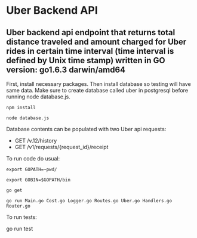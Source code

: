 Uber Backend API
================

Uber backend api endpoint that returns total distance traveled and amount charged for Uber rides in certain time interval (time interval is defined by Unix time stamp) written in GO version: go1.6.3 darwin/amd64
----------------------------------------------------------------------

First, install necessary packages.
Then install database so testing will have same data. Make sure to create database called uber in postgresql before running node database.js.

    npm install

    node database.js


Database contents can be populated with two Uber api requests: 
- GET /v.12/history 
- GET /v1/requests/{request_id}/receipt

To run code do usual:
    
    export GOPATH=~pwd/ 
    
    export GOBIN=$GOPATH/bin
    
    go get
    
    go run Main.go Cost.go Logger.go Routes.go Uber.go Handlers.go Router.go 

To run tests:
   
   go run test
